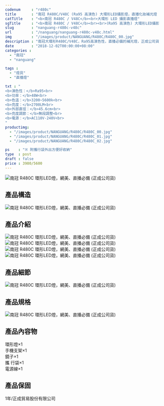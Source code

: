 ```yaml
---
codenum     : "r480c"
title       : "南冠 R480C/V48C (Ra95 高演色) 大環形LED攝影燈，直播化妝補光燈 | 正成公司貨"
catTitle    : "<b>南冠 R480C / V48C</b><br>大環形 LED 攝影直播燈"
sgTitle     : "<b>南冠 R480C / V48C</b><br><br>(Ra95 高演色) 大環形LED攝影燈，直播化妝補光燈"
slug        : "nanguang-r480c-v48c"
url         : "/nanguang/nanguang-r480c-v48c.html"
img         : "/images/product/NANGUANG/R480C/R480C_00.jpg"
description : "南冠大環形R480C/V48C，Ra95高演色性，直播必備的補光燈，正成公司貨買的安心用的放心"
date        : "2018-12-02T00:00:00+08:00"
categories :
  - "南冠"
  - "nanguang"

tags :
  - "燈具"
  - "直播燈"

txt : "
<b>演色性：</b>Ra95<br>
<b>功率：</b>48W<br>
<b>色溫：</b>3200~5600k<br>
<b>亮度：</b>2700LM<br>
<b>外部直徑：</b>45.6cm<br>
<b>亮度調節：</b>無段調整<br>
<b>電源：</b>AC110V-240V<br>
"
productimg:
  - "/images/product/NANGUANG/R480C/R480C_00.jpg"
  - "/images/product/NANGUANG/R480C/R480C_01.jpg"
  - "/images/product/NANGUANG/R480C/R480C_02.jpg"

ps    : "※ 附攜行袋外出方便好收納"
type  : post
draft : false
price : 3980/5600
---
```

<p><img src="/images/product/NANGUANG/R480C/R480C_03.jpg" alt="南冠 R480C 環形LED燈，網美、直播必備 (正成公司貨)" class="img-responsive"></p>
<h2>產品構造</h2>
<p><img src="/images/product/NANGUANG/R480C/R480C_04.jpg" alt="南冠 R480C 環形LED燈，網美、直播必備 (正成公司貨)" class="img-responsive"></p>
<h2>產品介紹</h2>
<p>
<img src="/images/product/NANGUANG/R480C/R480C_05.jpg" alt="南冠 R480C 環形LED燈，網美、直播必備 (正成公司貨)" class="img-responsive">
<img src="/images/product/NANGUANG/R480C/R480C_06.jpg" alt="南冠 R480C 環形LED燈，網美、直播必備 (正成公司貨)" class="img-responsive">
<img src="/images/product/NANGUANG/R480C/R480C_07.jpg" alt="南冠 R480C 環形LED燈，網美、直播必備 (正成公司貨)" class="img-responsive">
<img src="/images/product/NANGUANG/R480C/R480C_08.jpg" alt="南冠 R480C 環形LED燈，網美、直播必備 (正成公司貨)" class="img-responsive">
</p>
<h2>產品細節</h2>
<p><img src="/images/product/NANGUANG/R480C/R480C_09.jpg" alt="南冠 R480C 環形LED燈，網美、直播必備 (正成公司貨)" class="img-responsive"></p>
<h2>產品規格</h2>
<p><img src="/images/product/NANGUANG/R480C/R480C_10.jpg" alt="南冠 R480C 環形LED燈，網美、直播必備 (正成公司貨)" class="img-responsive"></p>
<h2>產品內容物</h2>
<p>環形燈×1 <br>
	手機支架×1 <br>
	鏡子×1 <br>攜
	行袋×1 <br>
	電源線×1</p>

<h2>產品保固</h2>
<p>1年/正成貿易股份有限公司</p>